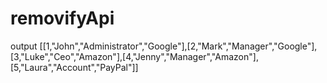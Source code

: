 # removifyApi
output
[[1,"John","Administrator","Google"],[2,"Mark","Manager","Google"],[3,"Luke","Ceo","Amazon"],[4,"Jenny","Manager","Amazon"],[5,"Laura","Account","PayPal"]]
